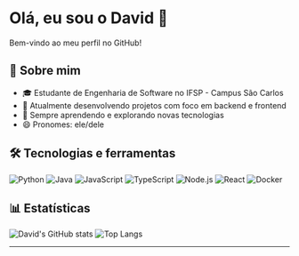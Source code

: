 # Olá, eu sou o David 👋

Bem-vindo ao meu perfil no GitHub!

## 🚀 Sobre mim

- 🎓 Estudante de Engenharia de Software no IFSP - Campus São Carlos
- 🔭 Atualmente desenvolvendo projetos com foco em backend e frontend
- 🌱 Sempre aprendendo e explorando novas tecnologias
- 😄 Pronomes: ele/dele

## 🛠️ Tecnologias e ferramentas

![Python](https://img.shields.io/badge/Python-3776AB?style=for-the-badge&logo=python&logoColor=white)
![Java](https://img.shields.io/badge/Java-007396?style=for-the-badge&logo=java&logoColor=white)
![JavaScript](https://img.shields.io/badge/JavaScript-F7DF1E?style=for-the-badge&logo=javascript&logoColor=black)
![TypeScript](https://img.shields.io/badge/TypeScript-007ACC?style=for-the-badge&logo=typescript&logoColor=white)
![Node.js](https://img.shields.io/badge/Node.js-339933?style=for-the-badge&logo=node.js&logoColor=white)
![React](https://img.shields.io/badge/React-20232A?style=for-the-badge&logo=react&logoColor=61DAFB)
![Docker](https://img.shields.io/badge/Docker-2496ED?style=for-the-badge&logo=docker&logoColor=white)

## 📊 Estatísticas

![David's GitHub stats](https://github-readme-stats.vercel.app/api?username=Davi-Andrade&show_icons=true&theme=dracula)
![Top Langs](https://github-readme-stats.vercel.app/api/top-langs/?username=Davi-Andrade&layout=compact&theme=dracula)

---

<!--
⭐️ Repositórios em destaque:
- [🔗 Projeto Exemplo 1](https://github.com/SEU_USUARIO/projeto1)
- [🔗 Projeto Exemplo 2](https://github.com/SEU_USUARIO/projeto2)
-->

